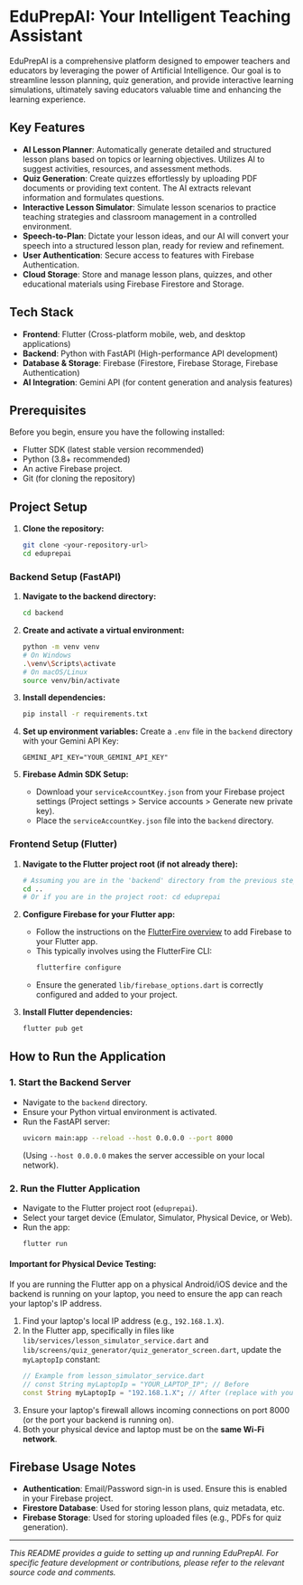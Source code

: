 # EduPrepAI: Your Intelligent Teaching Assistant

EduPrepAI is a comprehensive platform designed to empower teachers and educators by leveraging the power of Artificial Intelligence. Our goal is to streamline lesson planning, quiz generation, and provide interactive learning simulations, ultimately saving educators valuable time and enhancing the learning experience.

## Key Features

- **AI Lesson Planner**: Automatically generate detailed and structured lesson plans based on topics or learning objectives. Utilizes AI to suggest activities, resources, and assessment methods.
- **Quiz Generation**: Create quizzes effortlessly by uploading PDF documents or providing text content. The AI extracts relevant information and formulates questions.
- **Interactive Lesson Simulator**: Simulate lesson scenarios to practice teaching strategies and classroom management in a controlled environment.
- **Speech-to-Plan**: Dictate your lesson ideas, and our AI will convert your speech into a structured lesson plan, ready for review and refinement.
- **User Authentication**: Secure access to features with Firebase Authentication.
- **Cloud Storage**: Store and manage lesson plans, quizzes, and other educational materials using Firebase Firestore and Storage.

## Tech Stack

- **Frontend**: Flutter (Cross-platform mobile, web, and desktop applications)
- **Backend**: Python with FastAPI (High-performance API development)
- **Database & Storage**: Firebase (Firestore, Firebase Storage, Firebase Authentication)
- **AI Integration**: Gemini API (for content generation and analysis features)

## Prerequisites

Before you begin, ensure you have the following installed:
- Flutter SDK (latest stable version recommended)
- Python (3.8+ recommended)
- An active Firebase project.
- Git (for cloning the repository)

## Project Setup

1.  **Clone the repository:**
    ```bash
    git clone <your-repository-url>
    cd eduprepai
    ```

### Backend Setup (FastAPI)

1.  **Navigate to the backend directory:**
    ```bash
    cd backend
    ```

2.  **Create and activate a virtual environment:**
    ```bash
    python -m venv venv
    # On Windows
    .\venv\Scripts\activate
    # On macOS/Linux
    source venv/bin/activate
    ```

3.  **Install dependencies:**
    ```bash
    pip install -r requirements.txt
    ```

4.  **Set up environment variables:**
    Create a `.env` file in the `backend` directory with your Gemini API Key:
    ```env
    GEMINI_API_KEY="YOUR_GEMINI_API_KEY"
    ```

5.  **Firebase Admin SDK Setup:**
    - Download your `serviceAccountKey.json` from your Firebase project settings (Project settings > Service accounts > Generate new private key).
    - Place the `serviceAccountKey.json` file into the `backend` directory.

### Frontend Setup (Flutter)

1.  **Navigate to the Flutter project root (if not already there):**
    ```bash
    # Assuming you are in the 'backend' directory from the previous step
    cd ..
    # Or if you are in the project root: cd eduprepai
    ```

2.  **Configure Firebase for your Flutter app:**
    - Follow the instructions on the [FlutterFire overview](https://firebase.flutter.dev/docs/overview#installation) to add Firebase to your Flutter app.
    - This typically involves using the FlutterFire CLI:
      ```bash
      flutterfire configure
      ```
    - Ensure the generated `lib/firebase_options.dart` is correctly configured and added to your project.

3.  **Install Flutter dependencies:**
    ```bash
    flutter pub get
    ```

## How to Run the Application

### 1. Start the Backend Server

- Navigate to the `backend` directory.
- Ensure your Python virtual environment is activated.
- Run the FastAPI server:
  ```bash
  uvicorn main:app --reload --host 0.0.0.0 --port 8000
  ```
  (Using `--host 0.0.0.0` makes the server accessible on your local network).

### 2. Run the Flutter Application

- Navigate to the Flutter project root (`eduprepai`).
- Select your target device (Emulator, Simulator, Physical Device, or Web).
- Run the app:
  ```bash
  flutter run
  ```

#### **Important for Physical Device Testing:**

If you are running the Flutter app on a physical Android/iOS device and the backend is running on your laptop, you need to ensure the app can reach your laptop's IP address.

1.  Find your laptop's local IP address (e.g., `192.168.1.X`).
2.  In the Flutter app, specifically in files like `lib/services/lesson_simulator_service.dart` and `lib/screens/quiz_generator/quiz_generator_screen.dart`, update the `myLaptopIp` constant:
    ```dart
    // Example from lesson_simulator_service.dart
    // const String myLaptopIp = "YOUR_LAPTOP_IP"; // Before
    const String myLaptopIp = "192.168.1.X"; // After (replace with your actual IP)
    ```
3.  Ensure your laptop's firewall allows incoming connections on port 8000 (or the port your backend is running on).
4.  Both your physical device and laptop must be on the **same Wi-Fi network**.

## Firebase Usage Notes

- **Authentication**: Email/Password sign-in is used. Ensure this is enabled in your Firebase project.
- **Firestore Database**: Used for storing lesson plans, quiz metadata, etc.
- **Firebase Storage**: Used for storing uploaded files (e.g., PDFs for quiz generation).

---

*This README provides a guide to setting up and running EduPrepAI. For specific feature development or contributions, please refer to the relevant source code and comments.*
